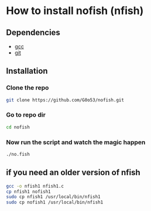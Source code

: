 # How to install nofish (nfish)

## Dependencies

- [gcc](https://gcc.gnu.org/install/)
- [git](https://git-scm.com/downloads)

## Installation

### Clone the repo
```bash
git clone https://github.com/G0o53/nofish.git
```
### Go to repo dir
```bash
cd nofish
```
### Now run the script and watch the magic happen
```bash
./no.fish
```
## if you need an older version of nfish
```bash
gcc -o nfish1 nfish1.c 
cp nfish1 nofish1
sudo cp nfish1 /usr/local/bin/nfish1
sudo cp nofish1 /usr/local/bin/nfish1
```


